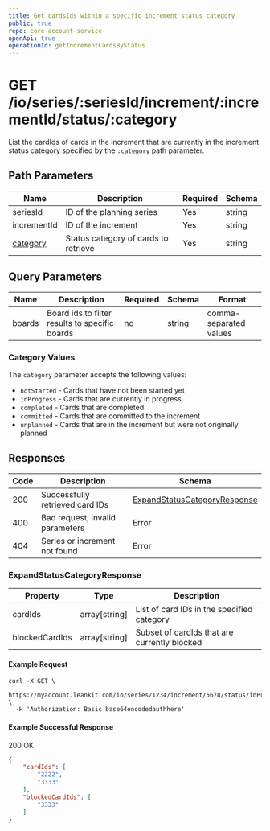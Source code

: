 ```yaml
---
title: Get cardsIds within a specific increment status category
public: true
repo: core-account-service
openApi: true
operationId: getIncrementCardsByStatus
---
```

# GET /io/series/:seriesId/increment/:incrementId/status/:category
List the cardIds of cards in the increment that are currently in the increment status category specified by the
`:category` path parameter.

## Path Parameters

| Name | Description | Required | Schema |
| ---- | ----------- | -------- | ------ |
| seriesId | ID of the planning series | Yes | string |
| incrementId | ID of the increment | Yes | string |
| [category](#category-values) | Status category of cards to retrieve | Yes | string |

## Query Parameters
| Name | Description | Required | Schema | Format |
| ---- | ----------- | -------- | ------ | ------ |
| boards | Board ids to filter results to specific boards | no | string | comma-separated values |

### Category Values

The `category` parameter accepts the following values:
- `notStarted` - Cards that have not been started yet
- `inProgress` - Cards that are currently in progress
- `completed` - Cards that are completed
- `committed` - Cards that are committed to the increment
- `unplanned` - Cards that are in the increment but were not originally planned

## Responses

| Code | Description | Schema |
| ---- | ----------- | ------ |
| 200 | Successfully retrieved card IDs | [ExpandStatusCategoryResponse](#expandstatuscategoryresponse) |
| 400 | Bad request, invalid parameters | Error |
| 404 | Series or increment not found | Error |

### ExpandStatusCategoryResponse

| Property | Type | Description |
| -------- | ---- | ----------- |
| cardIds | array[string] | List of card IDs in the specified category |
| blockedCardIds | array[string] | Subset of cardIds that are currently blocked |

#### Example Request
```shell
curl -X GET \
  https://myaccount.leankit.com/io/series/1234/increment/5678/status/inProgress \
  -H 'Authorization: Basic base64encodedauthhere'
```

#### Example Successful Response
200 OK
```json
{
    "cardIds": [
        "2222",
        "3333"
    ],
    "blockedCardIds": [
        "3333"
    ]
}
```
